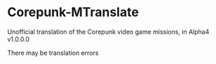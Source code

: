 # Corepunk-MTranslate
Unofficial translation of the Corepunk video game missions, in Alpha4 v1.0.0.0


There may be translation errors
